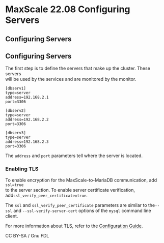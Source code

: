 # MaxScale 22.08 Configuring Servers

## Configuring Servers

## Configuring Servers

The first step is to define the servers that make up the cluster. These servers\
will be used by the services and are monitored by the monitor.

```
[dbserv1]
type=server
address=192.168.2.1
port=3306

[dbserv2]
type=server
address=192.168.2.2
port=3306

[dbserv3]
type=server
address=192.168.2.3
port=3306
```

The `address` and `port` parameters tell where the server is located.

### Enabling TLS

To enable encryption for the MaxScale-to-MariaDB communication, add `ssl=true`\
to the server section. To enable server certificate verification, add`ssl_verify_peer_certificate=true`.

The `ssl` and `ssl_verify_peer_certificate` parameters are similar to the`--ssl` and `--ssl-verify-server-cert` options of the `mysql` command line\
client.

For more information about TLS, refer to the [Configuration Guide](../../../../../en/maxscale-2208-getting-started-mariadb-maxscale-configuration-guide/).

CC BY-SA / Gnu FDL
